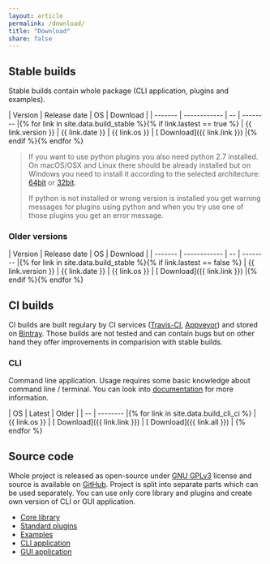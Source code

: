 ```yaml
---
layout: article
permalink: /download/
title: "Download"
share: false
---
```


## Stable builds

Stable builds contain whole package (CLI application, plugins and examples).

| Version | Release date | OS | Download |
| ------- | ------------ | -- | -------- |{% for link in site.data.build_stable %}{% if link.lastest == true %}
| {{ link.version }} | {{ link.date }} | {{ link.os }} | [<i class="fa fa-download" aria-hidden="true"></i> Download]({{ link.link }}) |{% endif %}{% endfor %}

> If you want to use python plugins you also need python 2.7 installed. On macOS/OSX and Linux there should be already installed but on Windows you need to install it according to the selected architecture: [64bit](https://www.python.org/ftp/python/2.7.12/python-2.7.12.amd64.msi) or [32bit](https://www.python.org/ftp/python/2.7.12/python-2.7.12.msi).
>
> If python is not installed or wrong version is installed you get warning messages for plugins using python and when you try use one of those plugins you get an error message.

### Older versions

| Version | Release date | OS | Download |
| ------- | ------------ | -- | -------- |{% for link in site.data.build_stable %}{% if link.lastest == false %}
| {{ link.version }} | {{ link.date }} | {{ link.os }} | [<i class="fa fa-download" aria-hidden="true"></i> Download]({{ link.link }}) |{% endif %}{% endfor %}

## CI builds

CI builds are built regulary by CI services ([Travis-CI](https://travis-ci.org), [Appveyor](https://www.appveyor.com)) and stored on [Bintray](https://bintray.com). Those builds are not tested and can contain bugs but on other hand they offer improvements in comparision with stable builds.

### CLI

Command line application. Usage requires some basic knowledge about command line / terminal. You can look into [documentation](/documentation/) for more information.

| OS | Latest | Older |
| -- | -------- |{% for link in site.data.build_cli_ci %}
| {{ link.os }} | [<i class="fa fa-download" aria-hidden="true"></i> Download]({{ link.link }}) | [<i class="fa fa-download" aria-hidden="true"></i> Download]({{ link.all }}) | {% endfor %}

## Source code

Whole project is released as open-source under [GNU GPLv3](https://www.gnu.org/licenses/gpl-3.0.en.html) license and source is available on [GitHub](https://github.com). Project is split into separate parts which can be used separately. You can use only core library and plugins and create own version of CLI or GUI application.

* [Core library](https://github.com/GeorgievLab/CeCe-cli)
* [Standard plugins](https://github.com/GeorgievLab/CeCe-plugins)
* [Examples](https://github.com/GeorgievLab/CeCe-examples)
* [CLI application](https://github.com/GeorgievLab/CeCe-cli)
* [GUI application](https://github.com/GeorgievLab/CeCe-gui)
